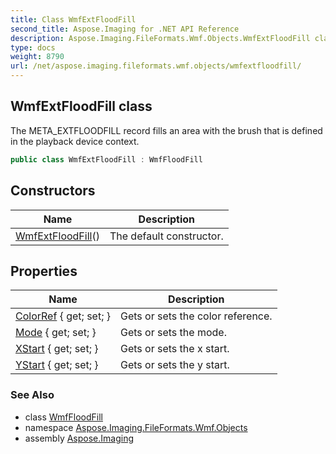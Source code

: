 ```yaml
---
title: Class WmfExtFloodFill
second_title: Aspose.Imaging for .NET API Reference
description: Aspose.Imaging.FileFormats.Wmf.Objects.WmfExtFloodFill class. The META_EXTFLOODFILL record fills an area with the brush that is defined in the playback device context
type: docs
weight: 8790
url: /net/aspose.imaging.fileformats.wmf.objects/wmfextfloodfill/
---
```

## WmfExtFloodFill class

The META_EXTFLOODFILL record fills an area with the brush that is defined in the playback device context.

```csharp
public class WmfExtFloodFill : WmfFloodFill
```

## Constructors

| Name | Description |
| --- | --- |
| [WmfExtFloodFill](wmfextfloodfill/)() | The default constructor. |

## Properties

| Name | Description |
| --- | --- |
| [ColorRef](../../aspose.imaging.fileformats.wmf.objects/wmffloodfill/colorref/) { get; set; } | Gets or sets the color reference. |
| [Mode](../../aspose.imaging.fileformats.wmf.objects/wmfextfloodfill/mode/) { get; set; } | Gets or sets the mode. |
| [XStart](../../aspose.imaging.fileformats.wmf.objects/wmffloodfill/xstart/) { get; set; } | Gets or sets the x start. |
| [YStart](../../aspose.imaging.fileformats.wmf.objects/wmffloodfill/ystart/) { get; set; } | Gets or sets the y start. |

### See Also

* class [WmfFloodFill](../wmffloodfill/)
* namespace [Aspose.Imaging.FileFormats.Wmf.Objects](../../aspose.imaging.fileformats.wmf.objects/)
* assembly [Aspose.Imaging](../../)


